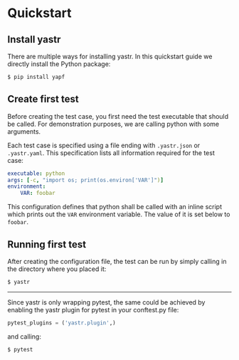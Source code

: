 # Quickstart

## Install yastr

There are multiple ways for installing yastr. In this quickstart guide we directly install the Python package:

```bash
$ pip install yapf
```

## Create first test

Before creating the test case, you first need the test executable that should be called. For demonstration purposes, we
are calling python with some arguments.

Each test case is specified using a file ending with `.yastr.json` or `.yastr.yaml`. This specification lists all
information required for the test case:

```yaml
executable: python
args: [-c, "import os; print(os.environ['VAR']")]
environment:
    VAR: foobar
```

This configuration defines that python shall be called with an inline script which prints out the `VAR` environment variable. The value of it is set below to `foobar`.

## Running first test

After creating the configuration file, the test can be run by simply calling in the directory where you placed it:

```bash
$ yastr
```

---

Since yastr is only wrapping pytest, the same could be achieved by enabling the yastr plugin for pytest in your conftest.py file:

```py
pytest_plugins = ('yastr.plugin',)
```

and calling:

```bash
$ pytest
```


